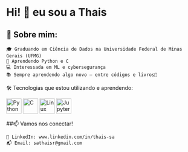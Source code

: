 # Hi! 👋 eu sou a Thais

## 🧠 Sobre mim:

    🎓 Graduando em Ciência de Dados na Universidade Federal de Minas Gerais (UFMG)
    🐍 Aprendendo Python e C
    💻 Interessada em ML e cybersegurança
    📚 Sempre aprendendo algo novo — entre códigos e livros📖


🛠️ Tecnologias que estou utilizando e aprendendo:
<div align="left"> <img src="https://cdn.jsdelivr.net/gh/devicons/devicon/icons/python/python-original.svg" width="40px" title="Python"/> <img src="https://cdn.jsdelivr.net/gh/devicons/devicon/icons/c/c-original.svg" width="40px" title="C"/> <img src="https://cdn.jsdelivr.net/gh/devicons/devicon/icons/linux/linux-original.svg" width="40px" title="Linux"/> <img src="https://cdn.jsdelivr.net/gh/devicons/devicon/icons/jupyter/jupyter-original.svg" width="40px" title="Jupyter"/> 

##📫 Vamos nos conectar!

    💼 LinkedIn: www.linkedin.com/in/thais-sa
    📬 Email: sathaisr@gmail.com

